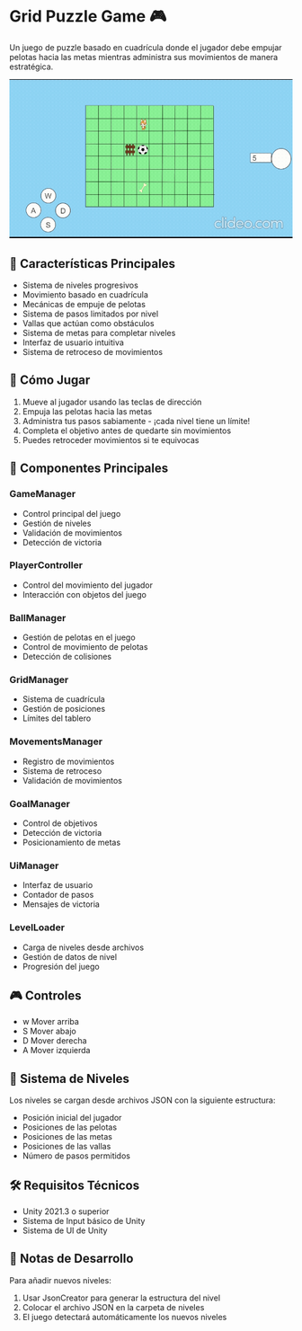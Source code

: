# Grid Puzzle Game 🎮

Un juego de puzzle basado en cuadrícula donde el jugador debe empujar pelotas hacia las metas mientras administra sus movimientos de manera estratégica.

![Gameplay](Assets/Puzzlemingame.gif)

## 🎯 Características Principales

- Sistema de niveles progresivos
- Movimiento basado en cuadrícula
- Mecánicas de empuje de pelotas
- Sistema de pasos limitados por nivel
- Vallas que actúan como obstáculos
- Sistema de metas para completar niveles
- Interfaz de usuario intuitiva
- Sistema de retroceso de movimientos

## 🎲 Cómo Jugar

1. Mueve al jugador usando las teclas de dirección
2. Empuja las pelotas hacia las metas
3. Administra tus pasos sabiamente - ¡cada nivel tiene un límite!
4. Completa el objetivo antes de quedarte sin movimientos
5. Puedes retroceder movimientos si te equivocas

## 🔧 Componentes Principales

### GameManager
- Control principal del juego
- Gestión de niveles
- Validación de movimientos
- Detección de victoria

### PlayerController
- Control del movimiento del jugador
- Interacción con objetos del juego

### BallManager
- Gestión de pelotas en el juego
- Control de movimiento de pelotas
- Detección de colisiones

### GridManager
- Sistema de cuadrícula
- Gestión de posiciones
- Límites del tablero

### MovementsManager
- Registro de movimientos
- Sistema de retroceso
- Validación de movimientos

### GoalManager
- Control de objetivos
- Detección de victoria
- Posicionamiento de metas

### UiManager
- Interfaz de usuario
- Contador de pasos
- Mensajes de victoria

### LevelLoader
- Carga de niveles desde archivos
- Gestión de datos de nivel
- Progresión del juego


## 🎮 Controles

- w Mover arriba
- S Mover abajo
- D Mover derecha
- A Mover izquierda

## 🔄 Sistema de Niveles

Los niveles se cargan desde archivos JSON con la siguiente estructura:
- Posición inicial del jugador
- Posiciones de las pelotas
- Posiciones de las metas
- Posiciones de las vallas
- Número de pasos permitidos

## 🛠️ Requisitos Técnicos

- Unity 2021.3 o superior
- Sistema de Input básico de Unity
- Sistema de UI de Unity

## 📝 Notas de Desarrollo

Para añadir nuevos niveles:
1. Usar JsonCreator para generar la estructura del nivel
2. Colocar el archivo JSON en la carpeta de niveles
3. El juego detectará automáticamente los nuevos niveles

